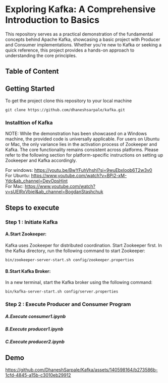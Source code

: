 
# Exploring Kafka: A Comprehensive Introduction to Basics 

This repository serves as a practical demonstration of the fundamental concepts behind Apache Kafka, showcasing a basic project with Producer and Consumer implementations. Whether you're new to Kafka or seeking a quick reference, this project provides a hands-on approach to understanding the core principles.



## Table of Content


## Getting Started

To get the project clone this repository to your local machine

```
git clone https://github.com/dhaneshsarpale/kafka.git

```
### Installtion of Kafka  
NOTE: While the demonstration has been showcased on a Windows machine, the provided code is universally applicable. For users on Ubuntu or Mac, the only variance lies in the activation process of Zookeeper and Kafka. The core functionality remains consistent across platforms. Please refer to the following section for platform-specific instructions on setting up Zookeeper and Kafka accordingly.

For windows: https://youtu.be/BwYFuhVhshI?si=9wuEbxIoob6T2w3v0  
For Ubuntu: https://www.youtube.com/watch?v=BPi2-xM-Ydc&ab_channel=DevOpsHint  
For Mac: https://www.youtube.com/watch?v=sUEIRxVbieI&ab_channel=BogdanStashchuk



## Steps to execute

### Step 1 : Initiate Kafka 

#### A.Start Zookeeper:

Kafka uses Zookeeper for distributed coordination. Start Zookeeper first.
In the Kafka directory, run the following command to start Zookeeper:
```
bin/zookeeper-server-start.sh config/zookeeper.properties
```

#### B.Start Kafka Broker:

In a new terminal, start the Kafka broker using the following command:
```
bin/kafka-server-start.sh config/server.properties
```
### Step 2 : Execute Producer and Consumer Program

##### A.Execute consumer1.ipynb
##### B.Execute producer1.ipynb
##### C.Execute producer2.ipynb


## Demo


 

https://github.com/DhaneshSarpale/Kafka/assets/140598164/b273586b-1cfd-4845-a15b-c3010eb29912

